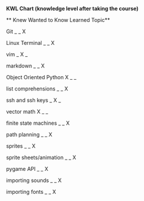 **KWL Chart (knowledge level after taking the course)**

**                   Knew    Wanted to Know    Learned Topic**

Git                     _               _                  X

Linux Terminal          _               _                  X

vim                     _               X                  _ 

markdown                _               _                  X

Object Oriented Python  X               _                  _

list comprehensions     _               _                  X

ssh and ssh keys        _               X                  _

vector math             X               _                  _

finite state machines   _               _                  X

path planning           _               _                  X

sprites                 _               _                  X

sprite sheets/animation _               _                  X

pygame API              _               _                  X

importing sounds        _               _                  X

importing fonts         _               _                  X
